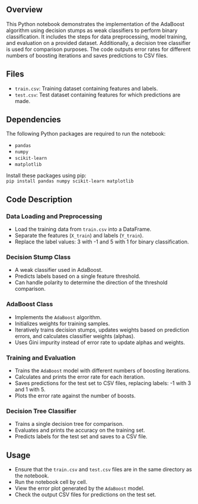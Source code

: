 ## Overview
This Python notebook demonstrates the implementation of the AdaBoost algorithm using decision stumps as weak classifiers to perform binary classification. It includes the steps for data preprocessing, model training, and evaluation on a provided dataset. Additionally, a decision tree classifier is used for comparison purposes. The code outputs error rates for different numbers of boosting iterations and saves predictions to CSV files.

## Files
- `train.csv`: Training dataset containing features and labels.
- `test.csv`: Test dataset containing features for which predictions are made.

## Dependencies
The following Python packages are required to run the notebook:

- `pandas`
- `numpy`
- `scikit-learn`
- `matplotlib`

Install these packages using pip:  
`pip install pandas numpy scikit-learn matplotlib`

## Code Description

### Data Loading and Preprocessing

- Load the training data from `train.csv` into a DataFrame.
- Separate the features (`X_train`) and labels (`Y_train`).
- Replace the label values: 3 with -1 and 5 with 1 for binary classification.
  
### Decision Stump Class

- A weak classifier used in AdaBoost.
- Predicts labels based on a single feature threshold.
- Can handle polarity to determine the direction of the threshold comparison.
  
### AdaBoost Class

- Implements the `AdaBoost` algorithm.
- Initializes weights for training samples.
- Iteratively trains decision stumps, updates weights based on prediction errors, and calculates classifier weights (alphas).
- Uses Gini impurity instead of error rate to update alphas and weights.
  
### Training and Evaluation

- Trains the `AdaBoost` model with different numbers of boosting iterations.
- Calculates and prints the error rate for each iteration.
- Saves predictions for the test set to CSV files, replacing labels: -1 with 3 and 1 with 5.
- Plots the error rate against the number of boosts.
  
### Decision Tree Classifier

- Trains a single decision tree for comparison.
- Evaluates and prints the accuracy on the training set.
- Predicts labels for the test set and saves to a CSV file.
  
## Usage

- Ensure that the `train.csv` and `test.csv` files are in the same directory as the notebook.
- Run the notebook cell by cell.
- View the error plot generated by the `AdaBoost` model.
- Check the output CSV files for predictions on the test set.
